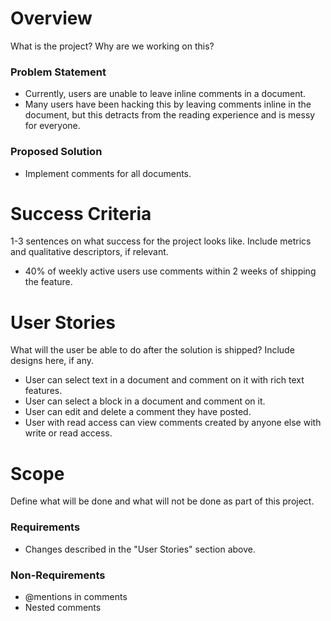 # Overview

What is the project? Why are we working on this? 

### Problem Statement

- Currently, users are unable to leave inline comments in a document.
- Many users have been hacking this by leaving comments inline in the document, but this detracts from the reading experience and is messy for everyone.

### Proposed Solution

- Implement comments for all documents.

# Success Criteria

1-3 sentences on what success for the project looks like. Include metrics and qualitative descriptors, if relevant. 

- 40% of weekly active users use comments within 2 weeks of shipping the feature.

# User Stories

What will the user be able to do after the solution is shipped? Include designs here, if any. 

- User can select text in a document and comment on it with rich text features.
- User can select a block in a document and comment on it.
- User can edit and delete a comment they have posted.
- User with read access can view comments created by anyone else with write or read access.

# Scope

Define what will be done and what will not be done as part of this project.  

### Requirements

- Changes described in the "User Stories" section above.

### Non-Requirements

- @mentions in comments
- Nested comments